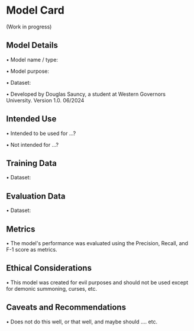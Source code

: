 # Model Card

(Work in progress)

## Model Details
• Model name / type: 

• Model purpose: 

• Dataset: 

• Developed by Douglas Sauncy, a student at Western Governors University.  Version 1.0.  06/2024


## Intended Use
• Intended to be used for ...?

• Not intended for ...?

## Training Data
• Dataset: 

## Evaluation Data
• Dataset: 

## Metrics
• The model's performance was evaluated using the Precision, Recall, and F-1 score as metrics. 

## Ethical Considerations
• This model was created for evil purposes and should not be used except for demonic summoning, curses, etc.

## Caveats and Recommendations
• Does not do this well, or that well, and maybe should .... etc.
